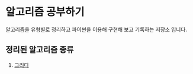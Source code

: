 # 알고리즘 공부하기
알고리즘을 유형별로 정리하고 파이썬을 이용해 구현해 보고 기록하는 저장소 입니다.

정리된 알고리즘 종류
----
1. [그리디](/greedy/README.md)
